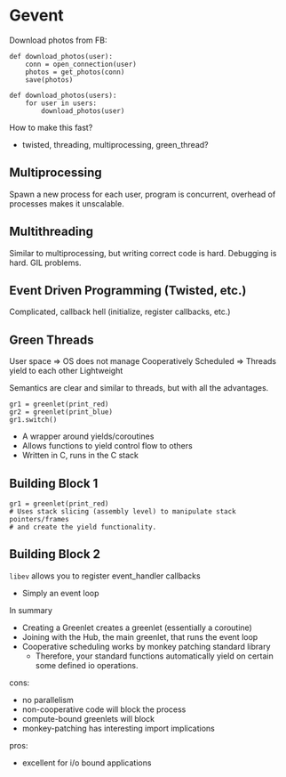 Gevent
======

Download photos from FB:

    def download_photos(user):
        conn = open_connection(user)
        photos = get_photos(conn)
        save(photos)

    def download_photos(users):
        for user in users:
            download_photos(user)

How to make this fast?
- twisted, threading, multiprocessing, green_thread?

Multiprocessing
---------------

Spawn a new process for each user, program is concurrent, overhead of processes
makes it unscalable.

Multithreading
--------------

Similar to multiprocessing, but writing correct code is hard. Debugging is
hard.  GIL problems.

Event Driven Programming (Twisted, etc.)
----------------------------------------

Complicated, callback hell (initialize, register callbacks, etc.)

Green Threads
-------------

User space => OS does not manage
Cooperatively Scheduled => Threads yield to each other
Lightweight

Semantics are clear and similar to threads, but with all the advantages.

    gr1 = greenlet(print_red)
    gr2 = greenlet(print_blue)
    gr1.switch()

* A wrapper around yields/coroutines
* Allows functions to yield control flow to others
* Written in C, runs in the C stack

Building Block 1
----------------

    gr1 = greenlet(print_red)
    # Uses stack slicing (assembly level) to manipulate stack pointers/frames
    # and create the yield functionality.

Building Block 2
----------------

`libev` allows you to register event_handler callbacks

* Simply an event loop

In summary

* Creating a Greenlet creates a greenlet (essentially a coroutine)
* Joining with the Hub, the main greenlet, that runs the event loop
* Cooperative scheduling works by monkey patching standard library
    * Therefore, your standard functions automatically yield on certain
      some defined io operations.

cons:
* no parallelism
* non-cooperative code will block the process
* compute-bound greenlets will block
* monkey-patching has interesting import implications

pros:
* excellent for i/o bound applications
